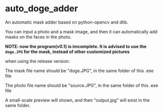 # auto_doge_adder

An automatic mask adder based on python-opencv and dlib.

You can input a photo and a mask image, and then it can automatically add masks on the faces in the photo.

**NOTE: now the program(v0.1) is imcomplete. It is advised to use the `doge.JPG` for the mask, instead of other customized pictures**

when using the release version: 

The mask file name should be "doge.JPG", in the same folder of this .exe file
 
The photo file name should be "source.JPG", in the same folder of this .exe file

A small-scale preview will shown, and then "output.jpg" will exist in the same folder.
